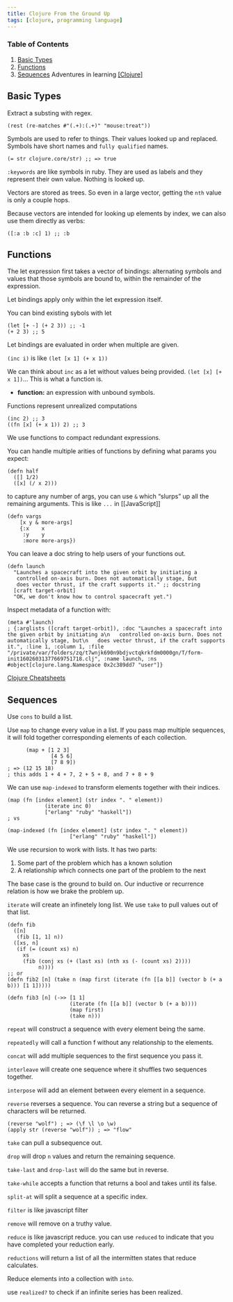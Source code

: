 ```yaml
---
title: Clojure From the Ground Up
tags: [clojure, programming language]
---
```


### Table of Contents

1. [Basic Types](/clojure-from-the-ground-up/#org2c24b52)
2. [Functions](/clojure-from-the-ground-up/#org2486c7b)
3. [Sequences](/clojure-from-the-ground-up/#org31174a7)
   Adventures in learning [[Clojure]](source)

<a id="org2c24b52"></a>

## Basic Types

Extract a substing with regex.

    (rest (re-matches #"(.+):(.+)" "mouse:treat"))

Symbols are used to refer to things. Their values looked up and replaced. Symbols have short names and `fully qualified` names.

    (= str clojure.core/str) ;; => true

`:keywords` are like symbols in ruby. They are used as labels and they represent their own value. Nothing is looked up.

Vectors are stored as trees. So even in a large vector, getting the `nth` value is only a couple hops.

Because vectors are intended for looking up elements by index, we can also use them directly as verbs:

    ([:a :b :c] 1) ;; :b

<a id="org2486c7b"></a>

## Functions

The let expression first takes a vector of bindings: alternating symbols and values that those symbols are bound to, within the remainder of the expression.

Let bindings apply only within the let expression itself.

You can bind existing sybols with let

    (let [+ -] (+ 2 3)) ;; -1
    (+ 2 3) ;; 5

Let bindings are evaluated in order when multiple are given.

`(inc i)` is like `(let [x 1] (+ x 1))`

We can think about `inc` as a let without values being provided. `(let [x] [+ x 1])`&#x2026; This is what a function is.

- **function:** an expression with unbound symbols.

Functions represent unrealized computations

    (inc 2) ;; 3
    ((fn [x] (+ x 1)) 2) ;; 3

We use functions to compact redundant expressions.

You can handle multiple arities of functions by defining what params you expect:

    (defn half
      ([] 1/2)
      ([x] (/ x 2)))

to capture any number of args, you can use `&` which &ldquo;slurps&rdquo; up all the remaining arguments. This is like `...` in [[JavaScript]]

    (defn vargs
        [x y & more-args]
        {:x    x
         :y    y
         :more more-args})

You can leave a doc string to help users of your functions out.

    (defn launch
      "Launches a spacecraft into the given orbit by initiating a
       controlled on-axis burn. Does not automatically stage, but
       does vector thrust, if the craft supports it." ;; docstring
      [craft target-orbit]
      "OK, we don't know how to control spacecraft yet.")

Inspect metadata of a function with:

    (meta #'launch)
    ; {:arglists ([craft target-orbit]), :doc "Launches a spacecraft into the given orbit by initiating a\n   controlled on-axis burn. Does not automatically stage, but\n   does vector thrust, if the craft supports it.", :line 1, :column 1, :file "/private/var/folders/zq/t7wnjk690n9bdjvctqkrkfdm0000gn/T/form-init16026031377669751718.clj", :name launch, :ns #object[clojure.lang.Namespace 0x2c389dd7 "user"]}

[Clojure Cheatsheets](https://clojure.org/api/cheatsheet)

<a id="orgb4518ce"></a>

<a id="org31174a7"></a>

## Sequences

Use `cons` to build a list.

Use `map` to change every value in a list. If you pass map multiple sequences, it will fold together corresponding elements of each collection.

          (map + [1 2 3]
                  [4 5 6]
                  [7 8 9])
    ; => (12 15 18)
    ; this adds 1 + 4 + 7, 2 + 5 + 8, and 7 + 8 + 9

We can use `map-indexed` to transform elements together with their indices.

    (map (fn [index element] (str index ". " element))
                (iterate inc 0)
                ["erlang" "ruby" "haskell"])
    ; vs

    (map-indexed (fn [index element] (str index ". " element))
                        ["erlang" "ruby" "haskell"])

We use recursion to work with lists. It has two parts:

1.  Some part of the problem which has a known solution
2.  A relationship which connects one part of the problem to the next

The base case is the ground to build on. Our inductive or recurrence relation is how we brake the problem up.

`iterate` will create an infinetely long list. We use `take` to pull values out of that list.

    (defn fib
      ([n]
       (fib [1, 1] n))
      ([xs, n]
       (if (= (count xs) n)
         xs
         (fib (conj xs (+ (last xs) (nth xs (- (count xs) 2))))
              n))))
    ;; or
    (defn fib2 [n] (take n (map first (iterate (fn [[a b]] (vector b (+ a b))) [1 1]))))

    (defn fib3 [n] (->> [1 1]
                        (iterate (fn [[a b]] (vector b (+ a b))))
                        (map first)
                        (take n)))

`repeat` will construct a sequence with every element being the same.

`repeatedly` will call a function f without any relationship to the elements.

`concat` will add multiple sequences to the first sequence you pass it.

`interleave` will create one sequence where it shuffles two sequences together.

`interpose` will add an element between every element in a sequence.

`reverse` reverses a sequence. You can reverse a string but a sequence of characters will be returned.

    (reverse "wolf") ; => (\f \l \o \w)
    (apply str (reverse "wolf")) ; => "flow"

`take` can pull a subsequence out.

`drop` will drop `n` values and return the remaining sequence.

`take-last` and `drop-last` will do the same but in reverse.

`take-while` accepts a function that returns a bool and takes until its false.

`split-at` will split a sequence at a specific index.

`filter` is like javascript filter

`remove` will remove on a truthy value.

`reduce` is like javascript reduce. you can use `reduced` to indicate that you have completed your reduction early.

`reductions` will return a list of all the intermitten states that reduce calculates.

Reduce elements into a collection with `into`.

use `realized?` to check if an infinite series has been realized.
